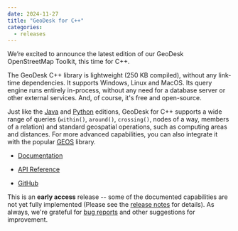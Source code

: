 ```yaml
---
date: 2024-11-27
title: "GeoDesk for C++"
categories:
  - releases
---
```

We’re excited to announce the latest edition of our GeoDesk OpenStreetMap Toolkit, this time for C++. 

The GeoDesk C++ library is lightweight (250 KB compiled), without any link-time dependencies. It supports Windows, Linux and MacOS. Its query engine runs entirely in-process, without any need for a database server or other external services. And, of course, it's free and open-source. 

Just like the [Java](https://docs.geodesk.com/java) and [Python](https://docs.geodesk.com/python) editions, GeoDesk for C++ supports a wide range of queries (`within()`, `around()`, `crossing()`, nodes of a way, members of a relation) and standard geospatial operations, such as computing areas and distances. For more advanced capabilities, you can also integrate it with the popular [GEOS](https://libgeos.org/) library.

- [Documentation](https://docs.geodesk.com/cpp)
 
- [API Reference](https://cppdoc.geodesk.com)
 
- [GitHub](https://github.com/clarisma/libgeodesk)
 
This is an **early access** release -- some of the documented capabilities are not yet fully implemented (Please see the [release notes](https://github.com/clarisma/libgeodesk/releases/tag/v0.1) for details). As always, we're grateful for [bug reports](https://github.com/clarisma/libgeodesk/issues) and other suggestions for improvement.

